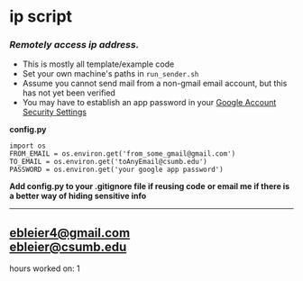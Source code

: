 # ip script
### *Remotely access ip address.*

- This is mostly all template/example code
- Set your own machine's paths in `run_sender.sh`
- Assume you cannot send mail from a non-gmail email account, but this has not yet been verified
- You may have to establish an app password in your [Google Account Security Settings](https://myaccount.google.com/security)


**config.py**
```
import os
FROM_EMAIL = os.environ.get('from_some_gmail@gmail.com') 
TO_EMAIL = os.environ.get('toAnyEmail@csumb.edu') 
PASSWORD = os.environ.get('your google app password')
```

__Add config.py to your .gitignore file if reusing code__
__or email me if there is a better way of hiding sensitive info__


----
ebleier4@gmail.com\
ebleier@csumb.edu
----


hours worked on: 1
